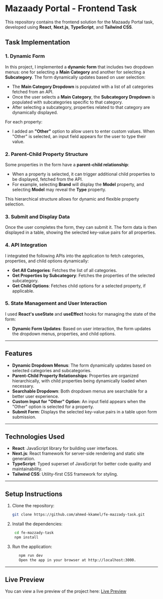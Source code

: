 # Mazaady Portal - Frontend Task

This repository contains the frontend solution for the Mazaady Portal task, developed using **React**, **Next.js**, **TypeScript**, and **Tailwind CSS**.

## Task Implementation

### 1. **Dynamic Form**

In this project, I implemented a **dynamic form** that includes two dropdown menus: one for selecting a **Main Category** and another for selecting a **Subcategory**. The form dynamically updates based on user selection:

- The **Main Category Dropdown** is populated with a list of all categories fetched from an API.
- Once the user selects a **Main Category**, the **Subcategory Dropdown** is populated with subcategories specific to that category.
- After selecting a subcategory, properties related to that category are dynamically displayed.

For each property:

- I added an **"Other"** option to allow users to enter custom values. When "Other" is selected, an input field appears for the user to type their value.

### 2. **Parent-Child Property Structure**

Some properties in the form have a **parent-child relationship**:

- When a property is selected, it can trigger additional child properties to be displayed, fetched from the API.
- For example, selecting **Brand** will display the **Model** property, and selecting **Model** may reveal the **Type** property.

This hierarchical structure allows for dynamic and flexible property selection.

### 3. **Submit and Display Data**

Once the user completes the form, they can submit it. The form data is then displayed in a table, showing the selected key-value pairs for all properties.

### 4. **API Integration**

I integrated the following APIs into the application to fetch categories, properties, and child options dynamically:

- **Get All Categories**: Fetches the list of all categories.
- **Get Properties by Subcategory**: Fetches the properties of the selected subcategory.
- **Get Child Options**: Fetches child options for a selected property, if applicable.

### 5. **State Management and User Interaction**

I used **React's useState** and **useEffect** hooks for managing the state of the form:

- **Dynamic Form Updates**: Based on user interaction, the form updates the dropdown menus, properties, and child options.

---

## Features

- **Dynamic Dropdown Menus**: The form dynamically updates based on selected categories and subcategories.
- **Parent-Child Property Relationships**: Properties are organized hierarchically, with child properties being dynamically loaded when necessary.
- **Searchable Dropdown**: Both dropdown menus are searchable for a better user experience.
- **Custom Input for "Other" Option**: An input field appears when the "Other" option is selected for a property.
- **Submit Form**: Displays the selected key-value pairs in a table upon form submission.

---

## Technologies Used

- **React**: JavaScript library for building user interfaces.
- **Next.js**: React framework for server-side rendering and static site generation.
- **TypeScript**: Typed superset of JavaScript for better code quality and maintainability.
- **Tailwind CSS**: Utility-first CSS framework for styling.

---

## Setup Instructions

1. Clone the repository:

   ```bash
   git clone https://github.com/ahmed-kkamel/fe-mazzady-task.git

   ```

2. Install the dependencies:

   ```bash
    cd fe-mazzady-task
    npm install

   ```

3. Run the application:
   ```bash
      npm run dev
      Open the app in your browser at http://localhost:3000.
   ```

---

## Live Preview

You can view a live preview of the project here: [Live Preview](https://mazzady-task-ruby.vercel.app/)
